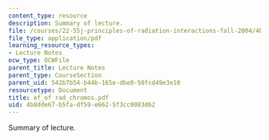 ```yaml
---
content_type: resource
description: Summary of lecture.
file: /courses/22-55j-principles-of-radiation-interactions-fall-2004/4b8dde67b5fadf59e6625f3cc0083d62_ef_of_rad_chromos.pdf
file_type: application/pdf
learning_resource_types:
- Lecture Notes
ocw_type: OCWFile
parent_title: Lecture Notes
parent_type: CourseSection
parent_uid: 542b7b54-b44b-165e-dbe0-50fcd49e3e10
resourcetype: Document
title: ef_of_rad_chromos.pdf
uid: 4b8dde67-b5fa-df59-e662-5f3cc0083d62
---
```

Summary of lecture.

